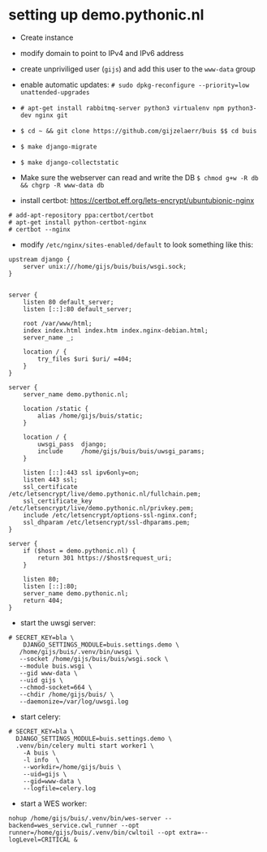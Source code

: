# setting up demo.pythonic.nl

* Create instance
* modify domain to point to IPv4 and IPv6 address
* create unpriviliged user (`gijs`) and add this user to the `www-data` group
* enable automatic updates: `# sudo dpkg-reconfigure --priority=low unattended-upgrades`
* `# apt-get install rabbitmq-server python3 virtualenv npm python3-dev nginx git`
* `$ cd ~ && git clone https://github.com/gijzelaerr/buis $$ cd buis`
* `$ make django-migrate`
* `$ make django-collectstatic`
* Make sure the webserver can read and write the DB `$ chmod g+w -R db && chgrp -R www-data db`

* install certbot: https://certbot.eff.org/lets-encrypt/ubuntubionic-nginx
```
# add-apt-repository ppa:certbot/certbot
# apt-get install python-certbot-nginx 
# certbot --nginx
```
* modify `/etc/nginx/sites-enabled/default` to look something like this:
```
upstream django {
    server unix:///home/gijs/buis/buis/wsgi.sock;
}


server {
    listen 80 default_server;
    listen [::]:80 default_server;

    root /var/www/html;
    index index.html index.htm index.nginx-debian.html;
    server_name _;

    location / {
        try_files $uri $uri/ =404;
    }
}

server {
    server_name demo.pythonic.nl;

    location /static {
        alias /home/gijs/buis/static;
    }

    location / {
        uwsgi_pass  django;
        include     /home/gijs/buis/buis/uwsgi_params;
    }

    listen [::]:443 ssl ipv6only=on;
    listen 443 ssl;
    ssl_certificate /etc/letsencrypt/live/demo.pythonic.nl/fullchain.pem;
    ssl_certificate_key /etc/letsencrypt/live/demo.pythonic.nl/privkey.pem;
    include /etc/letsencrypt/options-ssl-nginx.conf;
    ssl_dhparam /etc/letsencrypt/ssl-dhparams.pem;
}

server {
    if ($host = demo.pythonic.nl) {
        return 301 https://$host$request_uri;
    }

    listen 80;
    listen [::]:80;
    server_name demo.pythonic.nl;
    return 404;
}
```
 * start the uwsgi server:
 ```
 # SECRET_KEY=bla \
     DJANGO_SETTINGS_MODULE=buis.settings.demo \
    /home/gijs/buis/.venv/bin/uwsgi \
    --socket /home/gijs/buis/buis/wsgi.sock \
    --module buis.wsgi \
    --gid www-data \
    --uid gijs \
    --chmod-socket=664 \
    --chdir /home/gijs/buis/ \
    --daemonize=/var/log/uwsgi.log
```

 * start celery:
```
# SECRET_KEY=bla \
  DJANGO_SETTINGS_MODULE=buis.settings.demo \
  .venv/bin/celery multi start worker1 \
    -A buis \
    -l info  \
    --workdir=/home/gijs/buis \
    --uid=gijs \
    --gid=www-data \
    --logfile=celery.log
 ```

  * start a WES worker:
  ```
  nohup /home/gijs/buis/.venv/bin/wes-server --backend=wes_service.cwl_runner --opt runner=/home/gijs/buis/.venv/bin/cwltoil --opt extra=--logLevel=CRITICAL &
```
